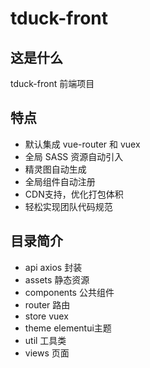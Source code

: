 # tduck-front

## 这是什么

tduck-front 前端项目

## 特点

- 默认集成 vue-router 和 vuex
- 全局 SASS 资源自动引入
- 精灵图自动生成
- 全局组件自动注册
- CDN支持，优化打包体积
- 轻松实现团队代码规范

## 目录简介
- api axios 封装
- assets 静态资源
- components 公共组件
- router 路由
- store vuex
- theme elementui主题 
- util 工具类
- views 页面
